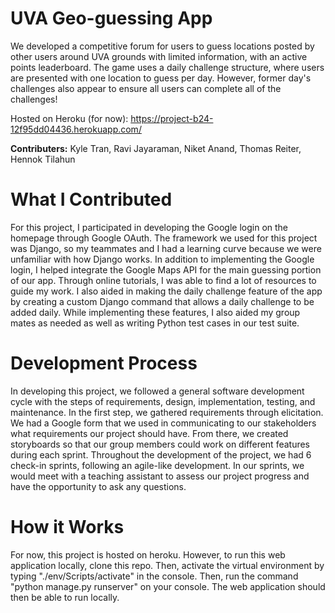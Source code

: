 # UVA Geo-guessing App
We developed a competitive forum for users to guess locations posted by other users around UVA grounds with limited information, with an active points leaderboard. The game uses a daily challenge structure, where users are presented with one location to guess per day. However, former day's challenges also appear to ensure all users can complete all of the challenges!

Hosted on Heroku (for now): https://project-b24-12f95dd04436.herokuapp.com/

__Contributers:__ Kyle Tran, Ravi Jayaraman, Niket Anand, Thomas Reiter, Hennok Tilahun

# What I Contributed
For this project, I participated in developing the Google login on the homepage through Google OAuth. The framework we used for this project was Django, so my teammates and I had a learning curve because we were unfamiliar with how Django works. In addition to implementing the Google login, I helped integrate the Google Maps API for the main guessing portion of our app. Through online tutorials, I was able to find a lot of resources to guide my work. I also aided in making the daily challenge feature of the app by creating a custom Django command that allows a daily challenge to be added daily. While implementing these features, I also aided my group mates as needed as well as writing Python test cases in our test suite.

# Development Process
In developing this project, we followed a general software development cycle with the steps of requirements, design, implementation, testing, and maintenance. In the first step, we gathered requirements through elicitation. We had a Google form that we used in communicating to our stakeholders what requirements our project should have. From there, we created storyboards so that our group members could work on different features during each sprint. Throughout the development of the project, we had 6 check-in sprints, following an agile-like development. In our sprints, we would meet with a teaching assistant to assess our project progress and have the opportunity to ask any questions.

# How it Works
For now, this project is hosted on heroku. However, to run this web application locally, clone this repo. Then, activate the virtual environment by typing "./env/Scripts/activate" in the console. Then, run the command "python manage.py runserver" on your console. The web application should then be able to run locally.


